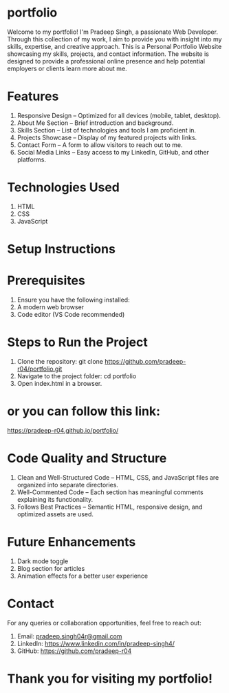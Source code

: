 # portfolio
Welcome to my portfolio! I'm Pradeep Singh, a passionate Web Developer. Through this collection of my work, I aim to provide you with insight into my skills, expertise, and creative approach.
This is a Personal Portfolio Website showcasing my skills, projects, and contact information. The website is designed to provide a professional online presence and help potential employers or clients learn more about me.

# Features
1. Responsive Design  – Optimized for all devices (mobile, tablet, desktop).
2. About Me Section – Brief introduction and background.
3. Skills Section – List of technologies and tools I am proficient in.
4. Projects Showcase – Display of my featured projects with links.
5. Contact Form – A form to allow visitors to reach out to me.
6. Social Media Links – Easy access to my LinkedIn, GitHub, and other platforms.

# Technologies Used
1. HTML 
2. CSS 
3. JavaScript


# Setup Instructions
# Prerequisites
1. Ensure you have the following installed:
2. A modern web browser
3. Code editor (VS Code recommended)

# Steps to Run the Project
1. Clone the repository:
git clone https://github.com/pradeep-r04/portfolio.git
2. Navigate to the project folder:
cd portfolio
3. Open index.html in a browser.
# or you can follow this link:
https://pradeep-r04.github.io/portfolio/

# Code Quality and Structure
1. Clean and Well-Structured Code – HTML, CSS, and JavaScript files are organized into separate directories.
2. Well-Commented Code – Each section has meaningful comments explaining its functionality.
3. Follows Best Practices – Semantic HTML, responsive design, and optimized assets are used.

# Future Enhancements
1. Dark mode toggle
2. Blog section for articles
3. Animation effects for a better user experience

# Contact
For any queries or collaboration opportunities, feel free to reach out:
1. Email: pradeep.singh04r@gmail.com
2. LinkedIn: https://www.linkedin.com/in/pradeep-singh4/
3. GitHub: https://github.com/pradeep-r04

# Thank you for visiting my portfolio!
